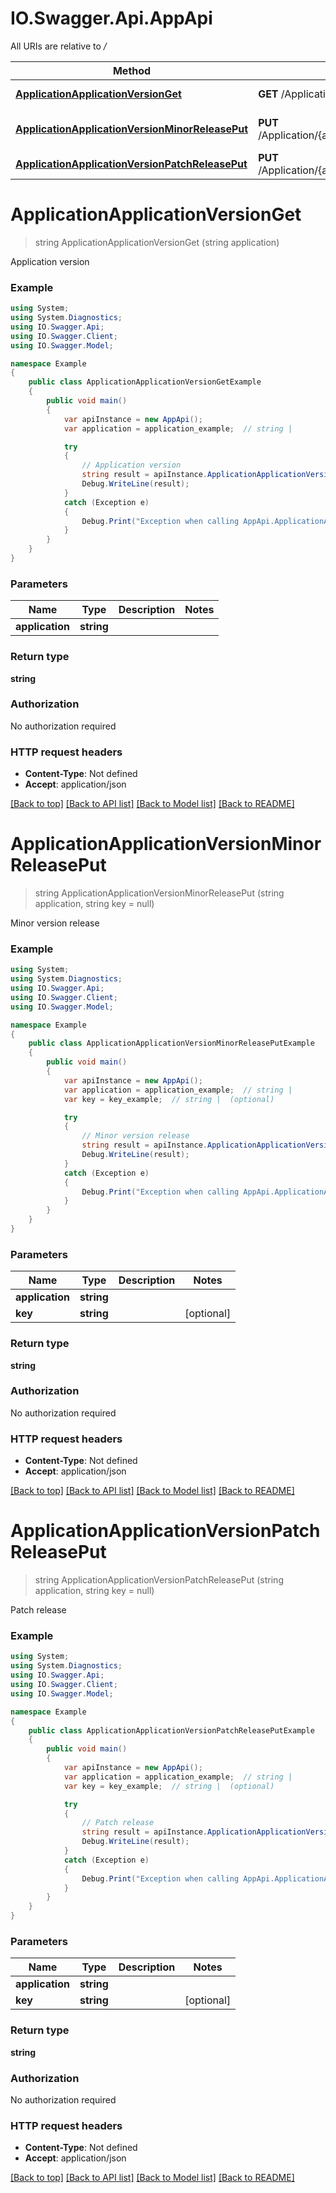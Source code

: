 # IO.Swagger.Api.AppApi

All URIs are relative to */*

Method | HTTP request | Description
------------- | ------------- | -------------
[**ApplicationApplicationVersionGet**](AppApi.md#applicationapplicationversionget) | **GET** /Application/{application}/Version | Application version
[**ApplicationApplicationVersionMinorReleasePut**](AppApi.md#applicationapplicationversionminorreleaseput) | **PUT** /Application/{application}/Version/Minor/Release | Minor version release
[**ApplicationApplicationVersionPatchReleasePut**](AppApi.md#applicationapplicationversionpatchreleaseput) | **PUT** /Application/{application}/Version/Patch/Release | Patch release

<a name="applicationapplicationversionget"></a>
# **ApplicationApplicationVersionGet**
> string ApplicationApplicationVersionGet (string application)

Application version

### Example
```csharp
using System;
using System.Diagnostics;
using IO.Swagger.Api;
using IO.Swagger.Client;
using IO.Swagger.Model;

namespace Example
{
    public class ApplicationApplicationVersionGetExample
    {
        public void main()
        {
            var apiInstance = new AppApi();
            var application = application_example;  // string | 

            try
            {
                // Application version
                string result = apiInstance.ApplicationApplicationVersionGet(application);
                Debug.WriteLine(result);
            }
            catch (Exception e)
            {
                Debug.Print("Exception when calling AppApi.ApplicationApplicationVersionGet: " + e.Message );
            }
        }
    }
}
```

### Parameters

Name | Type | Description  | Notes
------------- | ------------- | ------------- | -------------
 **application** | **string**|  | 

### Return type

**string**

### Authorization

No authorization required

### HTTP request headers

 - **Content-Type**: Not defined
 - **Accept**: application/json

[[Back to top]](#) [[Back to API list]](../README.md#documentation-for-api-endpoints) [[Back to Model list]](../README.md#documentation-for-models) [[Back to README]](../README.md)
<a name="applicationapplicationversionminorreleaseput"></a>
# **ApplicationApplicationVersionMinorReleasePut**
> string ApplicationApplicationVersionMinorReleasePut (string application, string key = null)

Minor version release

### Example
```csharp
using System;
using System.Diagnostics;
using IO.Swagger.Api;
using IO.Swagger.Client;
using IO.Swagger.Model;

namespace Example
{
    public class ApplicationApplicationVersionMinorReleasePutExample
    {
        public void main()
        {
            var apiInstance = new AppApi();
            var application = application_example;  // string | 
            var key = key_example;  // string |  (optional) 

            try
            {
                // Minor version release
                string result = apiInstance.ApplicationApplicationVersionMinorReleasePut(application, key);
                Debug.WriteLine(result);
            }
            catch (Exception e)
            {
                Debug.Print("Exception when calling AppApi.ApplicationApplicationVersionMinorReleasePut: " + e.Message );
            }
        }
    }
}
```

### Parameters

Name | Type | Description  | Notes
------------- | ------------- | ------------- | -------------
 **application** | **string**|  | 
 **key** | **string**|  | [optional] 

### Return type

**string**

### Authorization

No authorization required

### HTTP request headers

 - **Content-Type**: Not defined
 - **Accept**: application/json

[[Back to top]](#) [[Back to API list]](../README.md#documentation-for-api-endpoints) [[Back to Model list]](../README.md#documentation-for-models) [[Back to README]](../README.md)
<a name="applicationapplicationversionpatchreleaseput"></a>
# **ApplicationApplicationVersionPatchReleasePut**
> string ApplicationApplicationVersionPatchReleasePut (string application, string key = null)

Patch release

### Example
```csharp
using System;
using System.Diagnostics;
using IO.Swagger.Api;
using IO.Swagger.Client;
using IO.Swagger.Model;

namespace Example
{
    public class ApplicationApplicationVersionPatchReleasePutExample
    {
        public void main()
        {
            var apiInstance = new AppApi();
            var application = application_example;  // string | 
            var key = key_example;  // string |  (optional) 

            try
            {
                // Patch release
                string result = apiInstance.ApplicationApplicationVersionPatchReleasePut(application, key);
                Debug.WriteLine(result);
            }
            catch (Exception e)
            {
                Debug.Print("Exception when calling AppApi.ApplicationApplicationVersionPatchReleasePut: " + e.Message );
            }
        }
    }
}
```

### Parameters

Name | Type | Description  | Notes
------------- | ------------- | ------------- | -------------
 **application** | **string**|  | 
 **key** | **string**|  | [optional] 

### Return type

**string**

### Authorization

No authorization required

### HTTP request headers

 - **Content-Type**: Not defined
 - **Accept**: application/json

[[Back to top]](#) [[Back to API list]](../README.md#documentation-for-api-endpoints) [[Back to Model list]](../README.md#documentation-for-models) [[Back to README]](../README.md)
